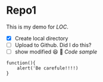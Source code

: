 # Repo1
This is my demo for *LOC*.
- [x] Create local directory
- [ ] Upload to Github.  Did I do this?
- [ ] show modified
:laughing:
:guitar:
*Code sample*
```
function(){
    alert('Be carefule!!!!)
}
```
